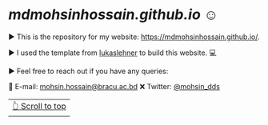 <a name="top"></a>
# _mdmohsinhossain.github.io_ ☺️

▶️ This is the repository for my website: https://mdmohsinhossain.github.io/.

▶️ I used the template from [lukaslehner](https://lukaslehner.github.io/) to build this website. 💻

▶️ Feel free to reach out if you have any queries:

📧 E-mail: [mohsin.hossain@bracu.ac.bd](mailto:mohsin.hossain@bracu.ac.bd) 
❌ Twitter: [@mohsin_dds](https://twitter.com/mohsin_dds)

<div align="right">
<table><td>
<a href="#top">👆 Scroll to top</a>
</td></table>
</div>
